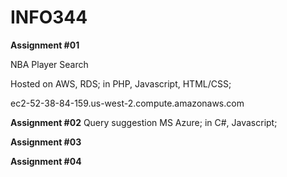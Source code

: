 # INFO344
**Assignment #01**

NBA Player Search 

Hosted on AWS, RDS; in PHP, Javascript, HTML/CSS;

ec2-52-38-84-159.us-west-2.compute.amazonaws.com

**Assignment #02**
Query suggestion
MS Azure; 
in C#, Javascript;

**Assignment #03**

**Assignment #04**
